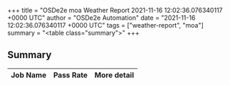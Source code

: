 +++
title = "OSDe2e moa Weather Report 2021-11-16 12:02:36.076340117 +0000 UTC"
author = "OSDe2e Automation"
date = "2021-11-16 12:02:36.076340117 +0000 UTC"
tags = ["weather-report", "moa"]
summary = "<table class=\"summary\"></table>"
+++
## Summary

| Job Name | Pass Rate | More detail |
|----------|-----------|-------------|




